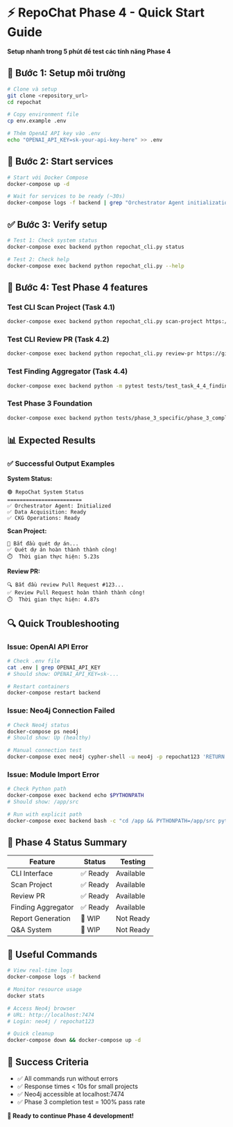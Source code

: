 # ⚡ RepoChat Phase 4 - Quick Start Guide

**Setup nhanh trong 5 phút để test các tính năng Phase 4**

## 🚀 Bước 1: Setup môi trường

```bash
# Clone và setup
git clone <repository_url>
cd repochat

# Copy environment file  
cp env.example .env

# Thêm OpenAI API key vào .env
echo "OPENAI_API_KEY=sk-your-api-key-here" >> .env
```

## 🔧 Bước 2: Start services

```bash
# Start với Docker Compose
docker-compose up -d

# Wait for services to be ready (~30s)
docker-compose logs -f backend | grep "Orchestrator Agent initialization completed"
```

## ✅ Bước 3: Verify setup

```bash
# Test 1: Check system status
docker-compose exec backend python repochat_cli.py status

# Test 2: Check help
docker-compose exec backend python repochat_cli.py --help
```

## 🧪 Bước 4: Test Phase 4 features

### Test CLI Scan Project (Task 4.1)
```bash
docker-compose exec backend python repochat_cli.py scan-project https://github.com/spring-projects/spring-petclinic.git -v
```

### Test CLI Review PR (Task 4.2)  
```bash
docker-compose exec backend python repochat_cli.py review-pr https://github.com/spring-projects/spring-petclinic.git 123 -v
```

### Test Finding Aggregator (Task 4.4)
```bash
docker-compose exec backend python -m pytest tests/test_task_4_4_finding_aggregator.py -v
```

### Test Phase 3 Foundation
```bash
docker-compose exec backend python tests/phase_3_specific/phase_3_completion_test.py
```

## 📊 Expected Results

### ✅ Successful Output Examples

**System Status:**
```
🟢 RepoChat System Status
========================
✅ Orchestrator Agent: Initialized
✅ Data Acquisition: Ready
✅ CKG Operations: Ready
```

**Scan Project:**
```
🚀 Bắt đầu quét dự án...
✅ Quét dự án hoàn thành thành công!
⏱️  Thời gian thực hiện: 5.23s
```

**Review PR:**
```
🔍 Bắt đầu review Pull Request #123...
✅ Review Pull Request hoàn thành thành công!
⏱️  Thời gian thực hiện: 4.87s
```

## 🔍 Quick Troubleshooting

### Issue: OpenAI API Error
```bash
# Check .env file
cat .env | grep OPENAI_API_KEY
# Should show: OPENAI_API_KEY=sk-...

# Restart containers
docker-compose restart backend
```

### Issue: Neo4j Connection Failed
```bash
# Check Neo4j status
docker-compose ps neo4j
# Should show: Up (healthy)

# Manual connection test
docker-compose exec neo4j cypher-shell -u neo4j -p repochat123 'RETURN 1'
```

### Issue: Module Import Error
```bash
# Check Python path
docker-compose exec backend echo $PYTHONPATH
# Should show: /app/src

# Run with explicit path
docker-compose exec backend bash -c "cd /app && PYTHONPATH=/app/src python repochat_cli.py --help"
```

## 🎯 Phase 4 Status Summary

| Feature | Status | Testing |
|---------|--------|---------|
| CLI Interface | ✅ Ready | Available |
| Scan Project | ✅ Ready | Available |
| Review PR | ✅ Ready | Available |
| Finding Aggregator | ✅ Ready | Available |
| Report Generation | 🚧 WIP | Not Ready |
| Q&A System | 🚧 WIP | Not Ready |

## 📝 Useful Commands

```bash
# View real-time logs
docker-compose logs -f backend

# Monitor resource usage  
docker stats

# Access Neo4j browser
# URL: http://localhost:7474
# Login: neo4j / repochat123

# Quick cleanup
docker-compose down && docker-compose up -d
```

## 🎉 Success Criteria

- ✅ All commands run without errors
- ✅ Response times < 10s for small projects
- ✅ Neo4j accessible at localhost:7474
- ✅ Phase 3 completion test = 100% pass rate

**🚀 Ready to continue Phase 4 development!** 